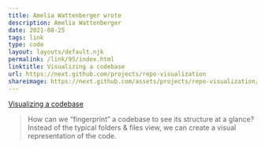 ```yaml
---
title: Amelia Wattenberger wrote
description: Amelia Wattenberger
date: 2021-08-25
tags: link
type: code
layout: layouts/default.njk
permalink: /link/95/index.html
linktitle: Visualizing a codebase
url: https://next.github.com/projects/repo-visualization
shareimage: https://next.github.com/assets/projects/repo-visualization/repo-visualization.png
---
```


[Visualizing a codebase](https://next.github.com/projects/repo-visualization)

> How can we “fingerprint” a codebase to see its structure at a glance? Instead of the typical folders & files view, we can create a visual representation of the code.
